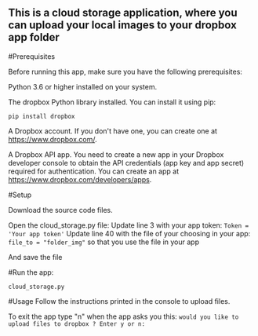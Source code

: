 ## This is a cloud storage application, where you can upload your local images to your dropbox app folder


#Prerequisites

Before running this app, make sure you have the following prerequisites:

Python 3.6 or higher installed on your system.

The dropbox Python library installed. You can install it using pip:

`pip install dropbox`

A Dropbox account. If you don't have one, you can create one at https://www.dropbox.com/.

A Dropbox API app. You need to create a new app in your Dropbox developer console to obtain the API credentials (app key and app secret) required for authentication. You can create an app at https://www.dropbox.com/developers/apps.

#Setup

Download the source code files.

Open the cloud_storage.py file:
Update line 3 with your app token:  `Token = 'Your app token'`
Update line 40 with the file of your choosing in your app: `file_to = "folder_img"` so that you use the file in your app

And save the file

#Run the app:

`cloud_storage.py`

#Usage
Follow the instructions printed in the console to upload files.

To exit the app type "n" when the app asks you this:
 `would you like to upload files to dropbox ? Enter y or n:`








